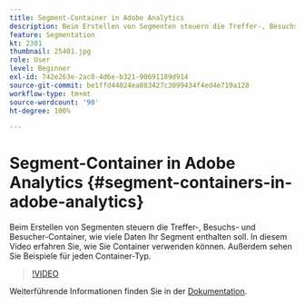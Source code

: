 ```yaml
---
title: Segment-Container in Adobe Analytics
description: Beim Erstellen von Segmenten steuern die Treffer-, Besuchs- und Besucher-Container, wie viele Daten Ihr Segment enthalten soll. In diesem Video erfahren Sie, wie Sie Container verwenden können. Außerdem sehen Sie Beispiele für jeden Container-Typ.
feature: Segmentation
kt: 2301
thumbnail: 25401.jpg
role: User
level: Beginner
exl-id: 742e263e-2ac0-4d6e-b321-90691189d914
source-git-commit: be1ffd44024ea883427c3099434f4ed4e719a128
workflow-type: tm+mt
source-wordcount: '90'
ht-degree: 100%

---
```


# Segment-Container in Adobe Analytics {#segment-containers-in-adobe-analytics}

Beim Erstellen von Segmenten steuern die Treffer-, Besuchs- und Besucher-Container, wie viele Daten Ihr Segment enthalten soll. In diesem Video erfahren Sie, wie Sie Container verwenden können. Außerdem sehen Sie Beispiele für jeden Container-Typ.

>[!VIDEO](https://video.tv.adobe.com/v/25401/?quality=12)

Weiterführende Informationen finden Sie in der [Dokumentation](https://experienceleague.adobe.com/docs/analytics/components/segmentation/seg-overview.html?lang=de).
